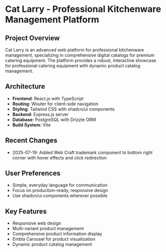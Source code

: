 # Cat Larry - Professional Kitchenware Management Platform

## Project Overview
Cat Larry is an advanced web platform for professional kitchenware management, specializing in comprehensive digital catalogs for premium catering equipment. The platform provides a robust, interactive showcase for professional catering equipment with dynamic product catalog management.

## Architecture
- **Frontend**: React.js with TypeScript
- **Routing**: Wouter for client-side navigation
- **Styling**: Tailwind CSS with shadcn/ui components
- **Backend**: Express.js server
- **Database**: PostgreSQL with Drizzle ORM
- **Build System**: Vite

## Recent Changes
- 2025-07-19: Added Web Craft trademark component to bottom right corner with hover effects and click redirection

## User Preferences
- Simple, everyday language for communication
- Focus on production-ready, responsive design
- Use shadcn/ui components wherever possible

## Key Features
- Responsive web design
- Multi-variant product management
- Comprehensive product information display
- Embla Carousel for product visualization
- Dynamic product catalog management